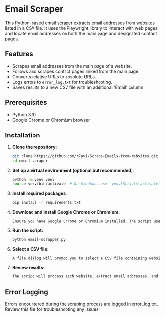 # Email Scraper

This Python-based email scraper extracts email addresses from websites listed in a CSV file. It uses the Playwright library to interact with web pages and locate email addresses on both the main page and designated contact pages.

## Features

- Scrapes email addresses from the main page of a website.
- Follows and scrapes contact pages linked from the main page.
- Converts relative URLs to absolute URLs.
- Logs errors to `error_log.txt` for troubleshooting.
- Saves results to a new CSV file with an additional 'Email' column.

## Prerequisites

- Python 3.10
- Google Chrome or Chromium browser

## Installation

1. **Clone the repository:**

   ```bash
   git clone https://github.com/r7avi/Scrape-Emails-from-Websites.git
   cd email-scraper

2. **Set up a virtual environment (optional but recommended):**

   ```bash
   python -m venv venv
   source venv/bin/activate  # On Windows, use `venv\Scripts\activate`

3. **Install required packages:**
   
   ```bash
   pip install -r requirements.txt


4. **Download and install Google Chrome or Chromium:**

   ```bash
   Ensure you have Google Chrome or Chromium installed. The script uses Playwright's Chromium driver by default but you can specify the path to Chrome if needed.

5. **Run the script:**

   ```bash
   python email-scrapper.py

6. **Select a CSV file:**

   ```bash
   A file dialog will prompt you to select a CSV file containing website URLs. Ensure the CSV file has a column named Website.

7. **Review results:**

   ```bash
   The script will process each website, extract email addresses, and save the results to a new CSV file with an added Email column.


## Error Logging

Errors encountered during the scraping process are logged in error_log.txt. Review this file for troubleshooting any issues.







